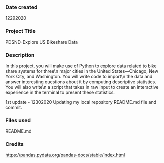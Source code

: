 ### Date created
12292020

### Project Title
PDSND-Explore US Bikeshare Data

### Description
In this project, you will make use of Python to explore data related to bike share systems for three\n
major cities in the United States—Chicago, New York City, and Washington. You will write code to import\n
 the data and answer interesting questions about it by computing descriptive statistics. You will also write\n
 a script that takes in raw input to create an interactive experience in the terminal to present these statistics.
 
1st update - 12302020
Updating my local repository README.md file and commit.
### Files used
README.md

### Credits
https://pandas.pydata.org/pandas-docs/stable/index.html
